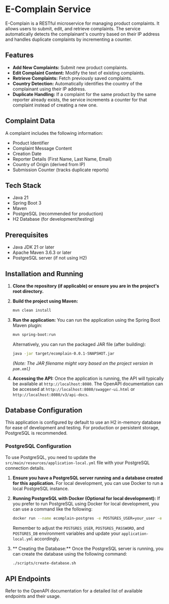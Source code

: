# E-Complain Service

E-Complain is a RESTful microservice for managing product complaints. It allows users to submit, edit, and retrieve complaints. The service automatically detects the complainant's country based on their IP address and handles duplicate complaints by incrementing a counter.

## Features

- **Add New Complaints:** Submit new product complaints.
- **Edit Complaint Content:** Modify the text of existing complaints.
- **Retrieve Complaints:** Fetch previously saved complaints.
- **Country Detection:** Automatically identifies the country of the complainant using their IP address.
- **Duplicate Handling:** If a complaint for the same product by the same reporter already exists, the service increments a counter for that complaint instead of creating a new one.

## Complaint Data

A complaint includes the following information:

- Product Identifier
- Complaint Message Content
- Creation Date
- Reporter Details (First Name, Last Name, Email)
- Country of Origin (derived from IP)
- Submission Counter (tracks duplicate reports)

## Tech Stack

- Java 21
- Spring Boot 3
- Maven
- PostgreSQL (recommended for production)
- H2 Database (for development/testing)

## Prerequisites

- Java JDK 21 or later
- Apache Maven 3.6.3 or later
- PostgreSQL server (if not using H2)

## Installation and Running

1.  **Clone the repository (if applicable) or ensure you are in the project's root directory.**

2.  **Build the project using Maven:**
    ```bash
    mvn clean install
    ```

3.  **Run the application:**
    You can run the application using the Spring Boot Maven plugin:
    ```bash
    mvn spring-boot:run
    ```
    Alternatively, you can run the packaged JAR file (after building):
    ```bash
    java -jar target/ecomplain-0.0.1-SNAPSHOT.jar
    ```
    *(Note: The JAR filename might vary based on the project version in `pom.xml`)*

4.  **Accessing the API:**
    Once the application is running, the API will typically be available at `http://localhost:8080`.
    The OpenAPI documentation can be accessed at `http://localhost:8080/swagger-ui.html` or `http://localhost:8080/v3/api-docs`.

## Database Configuration

This application is configured by default to use an H2 in-memory database for ease of development and testing. For production or persistent storage, PostgreSQL is recommended.

### PostgreSQL Configuration

To use PostgreSQL, you need to update the `src/main/resources/application-local.yml` file with your PostgreSQL connection details.

1.  **Ensure you have a PostgreSQL server running and a database created for this application.**
    For local development, you can use Docker to run a local PostgreSQL instance.

2.  **Running PostgreSQL with Docker (Optional for local development):**
    If you prefer to run PostgreSQL using Docker for local development, you can use a command like the following:

    ```bash
    docker run --name ecomplain-postgres -e POSTGRES_USER=your_user -e POSTGRES_PASSWORD=your_password -e POSTGRES_DB=ecomplain_db -p 5432:5432 -d postgres
    ```
    Remember to adjust the `POSTGRES_USER`, `POSTGRES_PASSWORD`, and `POSTGRES_DB` environment variables and update your `application-local.yml` accordingly.

3. ** Creating the Database:**
    Once the PostgreSQL server is running, you can create the database using the following command:

    ```bash
    ./scripts/create-database.sh
    ```

## API Endpoints

Refer to the OpenAPI documentation for a detailed list of available endpoints and their usage.